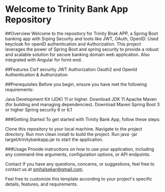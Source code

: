 # Welcome to Trinity Bank App Repository
##Overview
Welcome to the repository for Trinity Bnak APP, a Spring Boot banking app with Srping Security and tools like JWT, OAuth, OpenID. Used keycloak for openID authentication and Authorization. This project leverages the power of Spring Boot and spring security to provide a robust and scalable solution for secure banking domain web application. Also integrated with Angular for fornt-end.

##Features
Csrf security
JWT Authorization
Oauth2 and OpenId Authenticaiton & Authorization

##Prerequisites
Before you begin, ensure you have met the following requirements:

Java Development Kit (JDK) 11 or higher. Download JDK 11
Apache Maven (for building and managing dependencies). Download Maven
Spring Boot 3 or higher
Spring security 6 or 6.1

###Getting Started
To get started with Trinity Bank App, follow these steps:

Clone this repository to your local machine.
Navigate to the project directory.
Run mvn clean install to build the project.
Run java -jar target/trinitybankapp.jar to start the application.

###Usage
Provide instructions on how to use your application, including any command-line arguments, configuration options, or API endpoints.

Contact
If you have any questions, concerns, or suggestions, feel free to contact us at pmhalsekar@gmail.com.

Feel free to customize this template according to your project's specific details, features, and requirements.
